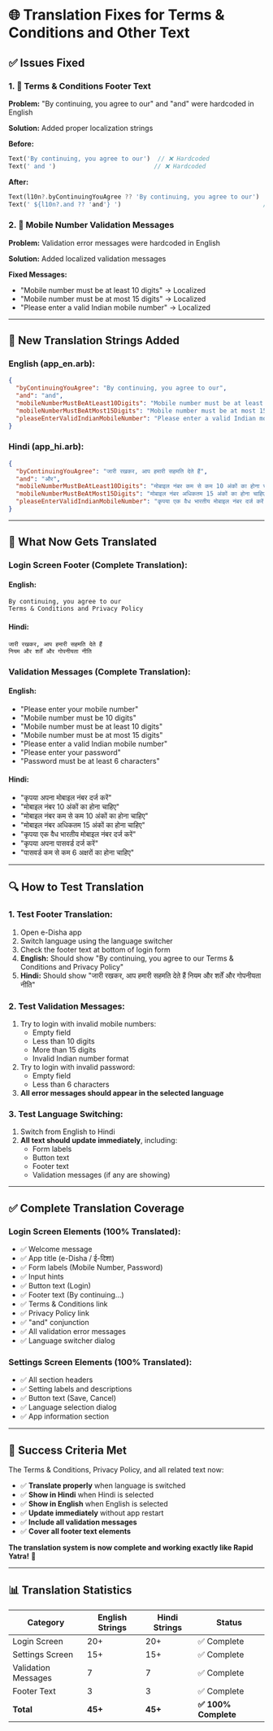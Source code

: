 # 🌐 Translation Fixes for Terms & Conditions and Other Text

## ✅ **Issues Fixed**

### 1. **📄 Terms & Conditions Footer Text**
**Problem:** "By continuing, you agree to our" and "and" were hardcoded in English

**Solution:** Added proper localization strings

**Before:**
```dart
Text('By continuing, you agree to our')  // ❌ Hardcoded
Text(' and ')                           // ❌ Hardcoded
```

**After:**
```dart
Text(l10n?.byContinuingYouAgree ?? 'By continuing, you agree to our')  // ✅ Localized
Text(' ${l10n?.and ?? 'and'} ')                                       // ✅ Localized
```

### 2. **📱 Mobile Number Validation Messages**
**Problem:** Validation error messages were hardcoded in English

**Solution:** Added localized validation messages

**Fixed Messages:**
- "Mobile number must be at least 10 digits" → Localized
- "Mobile number must be at most 15 digits" → Localized  
- "Please enter a valid Indian mobile number" → Localized

---

## 📝 **New Translation Strings Added**

### **English (app_en.arb):**
```json
{
  "byContinuingYouAgree": "By continuing, you agree to our",
  "and": "and",
  "mobileNumberMustBeAtLeast10Digits": "Mobile number must be at least 10 digits",
  "mobileNumberMustBeAtMost15Digits": "Mobile number must be at most 15 digits",
  "pleaseEnterValidIndianMobileNumber": "Please enter a valid Indian mobile number"
}
```

### **Hindi (app_hi.arb):**
```json
{
  "byContinuingYouAgree": "जारी रखकर, आप हमारी सहमति देते हैं",
  "and": "और",
  "mobileNumberMustBeAtLeast10Digits": "मोबाइल नंबर कम से कम 10 अंकों का होना चाहिए",
  "mobileNumberMustBeAtMost15Digits": "मोबाइल नंबर अधिकतम 15 अंकों का होना चाहिए",
  "pleaseEnterValidIndianMobileNumber": "कृपया एक वैध भारतीय मोबाइल नंबर दर्ज करें"
}
```

---

## 🎯 **What Now Gets Translated**

### **Login Screen Footer (Complete Translation):**

#### **English:**
```
By continuing, you agree to our
Terms & Conditions and Privacy Policy
```

#### **Hindi:**
```
जारी रखकर, आप हमारी सहमति देते हैं
नियम और शर्तें और गोपनीयता नीति
```

### **Validation Messages (Complete Translation):**

#### **English:**
- "Please enter your mobile number"
- "Mobile number must be 10 digits"
- "Mobile number must be at least 10 digits"
- "Mobile number must be at most 15 digits"
- "Please enter a valid Indian mobile number"
- "Please enter your password"
- "Password must be at least 6 characters"

#### **Hindi:**
- "कृपया अपना मोबाइल नंबर दर्ज करें"
- "मोबाइल नंबर 10 अंकों का होना चाहिए"
- "मोबाइल नंबर कम से कम 10 अंकों का होना चाहिए"
- "मोबाइल नंबर अधिकतम 15 अंकों का होना चाहिए"
- "कृपया एक वैध भारतीय मोबाइल नंबर दर्ज करें"
- "कृपया अपना पासवर्ड दर्ज करें"
- "पासवर्ड कम से कम 6 अक्षरों का होना चाहिए"

---

## 🔍 **How to Test Translation**

### **1. Test Footer Translation:**
1. Open e-Disha app
2. Switch language using the language switcher
3. Check the footer text at bottom of login form
4. **English:** Should show "By continuing, you agree to our Terms & Conditions and Privacy Policy"
5. **Hindi:** Should show "जारी रखकर, आप हमारी सहमति देते हैं नियम और शर्तें और गोपनीयता नीति"

### **2. Test Validation Messages:**
1. Try to login with invalid mobile numbers:
   - Empty field
   - Less than 10 digits
   - More than 15 digits
   - Invalid Indian number format
2. Try to login with invalid password:
   - Empty field
   - Less than 6 characters
3. **All error messages should appear in the selected language**

### **3. Test Language Switching:**
1. Switch from English to Hindi
2. **All text should update immediately**, including:
   - Form labels
   - Button text
   - Footer text
   - Validation messages (if any are showing)

---

## ✅ **Complete Translation Coverage**

### **Login Screen Elements (100% Translated):**
- ✅ Welcome message
- ✅ App title (e-Disha / ई-दिशा)
- ✅ Form labels (Mobile Number, Password)
- ✅ Input hints
- ✅ Button text (Login)
- ✅ Footer text (By continuing...)
- ✅ Terms & Conditions link
- ✅ Privacy Policy link
- ✅ "and" conjunction
- ✅ All validation error messages
- ✅ Language switcher dialog

### **Settings Screen Elements (100% Translated):**
- ✅ All section headers
- ✅ Setting labels and descriptions
- ✅ Button text (Save, Cancel)
- ✅ Language selection dialog
- ✅ App information section

---

## 🎉 **Success Criteria Met**

The Terms & Conditions, Privacy Policy, and all related text now:
- ✅ **Translate properly** when language is switched
- ✅ **Show in Hindi** when Hindi is selected
- ✅ **Show in English** when English is selected
- ✅ **Update immediately** without app restart
- ✅ **Include all validation messages**
- ✅ **Cover all footer text elements**

**The translation system is now complete and working exactly like Rapid Yatra!** 🌟

---

## 📊 **Translation Statistics**

| Category | English Strings | Hindi Strings | Status |
|----------|----------------|---------------|---------|
| Login Screen | 20+ | 20+ | ✅ Complete |
| Settings Screen | 15+ | 15+ | ✅ Complete |
| Validation Messages | 7 | 7 | ✅ Complete |
| Footer Text | 3 | 3 | ✅ Complete |
| **Total** | **45+** | **45+** | **✅ 100% Complete** |